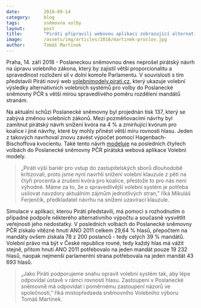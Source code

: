 ```yaml
---
date:         2018-09-14
category:     blog
tags:         sněmovna volby
layout:       post
title:        "Piráti připravili webovou aplikaci zobrazující alternativní volební systémy"
image:        /assets/img/articles/2018/martinek-proslov.jpg
author:       Tomáš Martínek
---
```


Praha, 14. září 2018 - Poslaneckou sněmovnou dnes neprošel pirátský návrh na úpravu volebního zákona, který by zajistil větší proporcionalitu a spravedlnost rozložení sil v dolní komoře Parlamentu. V souvislosti s tím představili Piráti nový web [volebnimodely.pirati.cz](https://volebnimodely.pirati.cz/), který ukazuje volební výsledky alternativních volebních systémů pro volby do Poslanecké sněmovny PČR s větší mírou spravedlivého poměru rozdělení mandátů stranám. 

Na aktuální schůzi Poslanecké sněmovny byl projednán tisk 137, který se zabývá změnou volebních zákonů. Mezi pozměňovacími návrhy byl zamítnut pirátský návrh snížení kvóra na 4 % a zmírňující kvórum pro koalice i jiné návrhy, které by mohly přinést větší míru rovnosti hlasu. Jeden z takových navrhoval znovu zavést výpočet pomocí Hagenbach-Bischoffova kvocientu. Také tento návrh  [modeluje](https://volebnimodely.pirati.cz/?rok=2017&prockvorum=5&method=hb&zbmethod=biproportional) na posledních čtyřech volbách do Poslanecké sněmovny PČR pirátská webová aplikace Volební modely.

> „Piráti výši bariér pro vstup do zastupitelských sborů dlouhodobě kritizovali, proto jsme nyní navrhli snížení volební klauzule z pěti na čtyři procenta a zrušení kvóra pro koalice, přestože to pro nás není výhodné. Máme za to, že o spravedlivější volební systém je potřeba usilovat navzdory aktuálním zájmům jednotlivých stran,” říká Mikuláš Ferjenčík, předkladatel návrhu na snížení uzavírací klauzule. 

Simulace v aplikaci, kterou Piráti představili, má pomoci s rozhodnutím o případné podpoře některého alternativního výpočtu a současně vysvětlit veřejnosti jeho nedostatky. V posledních volbách do Poslanecké sněmovny PČR získalo vítězné hnutí ANO 2011 celkem 29,64 % hlasů, přepočtem na mandáty ovšem získala 78 z 200 poslanců - tedy celých 39 % mandátů. Volební právo má být v České republice rovné, tedy každý hlas má vážit stejně, přitom hnutí ANO 2011 potřebovalo na jeden mandát pouze 19 232 hlasů, naopak nejmenší parlamentní strana potřebovala na jeden mandát 43 693 hlasů. 

> „Jako Piráti podporujeme snahu opravit volební systém tak, aby lépe odpovídal ústavě  v rámci rovnosti hlasu. Zastoupení v Poslanecké sněmovně má odpovídat i poměrnému zastoupení názorů ve společnosti,” říká místopředseda sněmovního Volebního výboru Tomáš Martínek.
